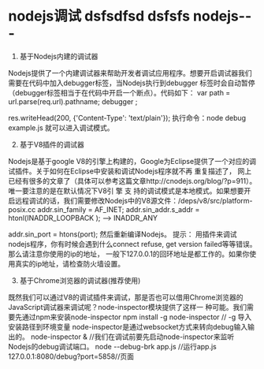 nodejs调试
dsfsdfsd dsfsfs
nodejs---
=========

1. 基于Nodejs内建的调试器

  Nodejs提供了一个内建调试器来帮助开发者调试应用程序。想要开启调试器我们需要在代码中加入debugger标签，当Nodejs执行到debugger   标签时会自动暂停（debugger标签相当于在代码中开启一个断点）。代码如下：
  var path = url.parse(req.url).pathname;
  debugger
  ;

  res.writeHead(200, {'Content-Type': 'text/plain'});
  执行命令：node debug example.js 就可以进入调试模式。

2. 基于V8插件的调试器

  Nodejs是基于google V8的引擎上构建的，Google为Eclipse提供了一个对应的调试插件。关于如何在Eclipse中安装和调试Nodejs程序就不再  重复描述了， 网上已经有很多的文章了（具体可以参考这篇文章http://cnodejs.org/blog/?p=911）。唯一要注意的是在默认情况下V8引   擎  支 持的调试模式是本地模式。如果想要开启远程调试的话，我们需要修改Nodejs中的V8源文件：/deps/v8/src/platform- posix.cc
    addr.sin_family = AF_INET;
    addr.sin_addr.s_addr = htonl(INADDR_LOOPBACK
  ); --> INADDR_ANY
    
  addr.sin_port = htons(port);
  然后重新编译Nodejs。
  提示：
  用插件来调试nodejs程序，你有时候会遇到什么connect refuse, get version failed等等错误。那么请注意你使用的ip的地址，          一般下127.0.0.1的回环地址是都工作的。如果你使用真实的ip地址，请检查防火墙设置。
  
3. 基于Chrome浏览器的调试器(推荐使用)

  既然我们可以通过V8的调试插件来调试，那是否也可以借用Chrome浏览器的JavaScript调试器来调试呢？node-inspector模块提供了这样一   种可能。我们需要先通过npm来安装node-inspector
  npm install -g node-inspector  // -g 导入安装路径到环境变量 node-inspector是通过websocket方式来转向debug输入输出的。
  node-inspector &   //我们在调试前要先启动node-inspector来监听Nodejs的debug调试端口。
  node --debug-brk app.js //运行app.js
  127.0.0.1:8080/debug?port=5858//页面
